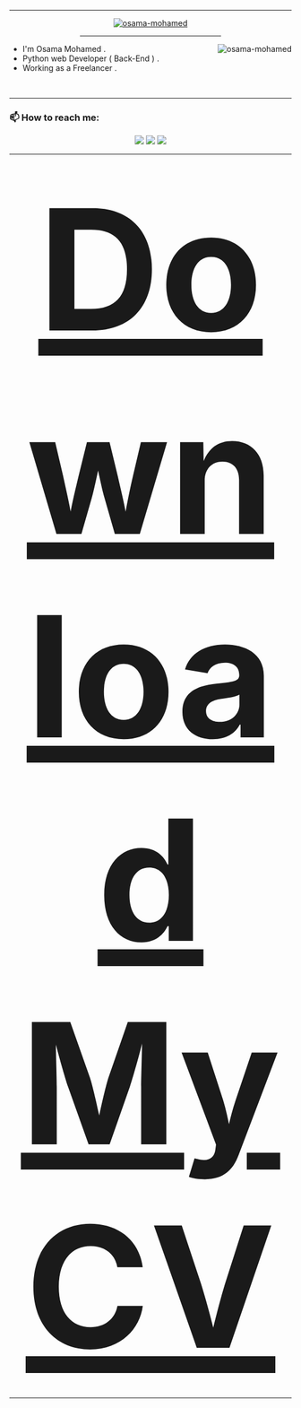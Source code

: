 

<hr>
<p align="center" style="">
  <a href="https://github.com/osama-mohamed">
    <img src="https://readme-typing-svg.demolab.com/?font=Fira+Code&color=2f81f7&pause=1000&center=true&width=435&lines=Hi+there%2C+I%27m+Osama+Mohamed+👋" alt="osama-mohamed" />
  </a>
</p>
<div  align="center"><hr width="50%"></div>



<!--
### Hi there 👋
**osama-mohamed/osama-mohamed** is a ✨ _special_ ✨ repository because its `README.md` (this file) appears on your GitHub profile.

Here are some ideas to get you started:

- 🔭 I’m currently working on ...
- 🌱 I’m currently learning ...
- 👯 I’m looking to collaborate on ...
- 🤔 I’m looking for help with ...
- 💬 Ask me about ...
- 📫 How to reach me: ...
- 😄 Pronouns: ...
- ⚡ Fun fact: ...
## [Download My CV](https://github.com/osama-mohamed/osama-mohamed.github.io/raw/master/OSAMA-MOHAMED.pdf)

<p align="center">
  <a href="https://github.com/osama-mohamed">
      <img align="left" src="https://github-stats-alpha.vercel.app/api?username=osama-mohamed&cc=1a1b27&tc=6fa4fb&ic=fff&bc=000">
  </a>
  <a href="https://github.com/osama-mohamed">
      <img align="right" src="https://github-readme-stats.vercel.app/api?username=osama-mohamed&theme=radical&show_icons=true&bg_color=1a1b27&text_color=6fa4fb&title_color=f4f4f4&icon_color=f4f4f4&hide_border=true&card_width=300px">
  </a>
</p>

<br clear="left"/>
<br clear="right"/>
<hr>
## [Download My CV](https://github.com/osama-mohamed/osama-mohamed.github.io/raw/master/OSAMA-MOHAMED.pdf)
-->

<a href="https://github.com/osama-mohamed"><img align="right" src="https://github-readme-stats.vercel.app/api/top-langs/?username=osama-mohamed&layout=compact&theme=tokyonight&hide_border=true" alt="osama-mohamed" /></a>

- I'm Osama Mohamed .
- Python web Developer ( Back-End ) .
- Working as a Freelancer .

 
<br clear="right"/>
<hr>



### 📫 How to reach me:

<p align ="center">
  <a href ="mailto:osama.mohamed.dev@gmail.com" target="_blank"><img src="https://img.shields.io/badge/Gmail-D14836?style=for-the-badge&logo=gmail&logoColor=white"/></a>
  <a href ="https://www.linkedin.com/in/osama-mohamed-ms" target="_blank"><img src="https://img.shields.io/badge/LinkedIn-0077B5?style=for-the-badge&logo=linkedin&logoColor=white"/></a>
  <a href ="https://osama-mohamed.medium.com/" target="_blank"><img src="https://img.shields.io/badge/Medium-292929?style=for-the-badge&logo=medium&logoColor=white"/></a>
</p>
<hr>
<h3 align ="center">
  <a style="font-size: 300px;" href="https://raw.githubusercontent.com/osama-mohamed/osama-mohamed/master/Osama_Mohamed-CV.pdf" target="_blank">Download My CV</a></h3>
<hr>
<!-- <hr>
<h3 align ="center">
  <a href="https://raw.githubusercontent.com/osama-mohamed/osama-mohamed/master/Osama_Mohamed-CV.pdf" target="_blank">
  <img style="height: 50px; width: 304px; margin-left:20px;" src="https://custom-icon-badges.demolab.com/badge/-Download%20MY%20CV-2F81F7?style=for-the-badge&logo=download&logoColor=white"/>
  </a></h3> -->
<!-- <hr> -->



